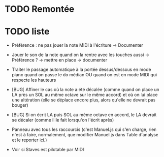 # TODO Remontée


# TODO liste

* Préférence : ne pas jouer la note MIDI à l'écriture
  => Documenter

* Jouer le son de la note quand on la rentre avec les touches aussi
  -> Préférence ? -> mettre en place -> documenter

* Traiter le passage automatique à la portée dessus/dessous en mode piano quand on passe le do médian OU quand on est en mode MIDI qui respecte les hauteurs

* [BUG] Affiner le cas où la note a été décalée (comme quand on place un LA près un SOL au même octave sur le même accord) et où on lui place une altération (elle se déplace encore plus, alors qu'elle ne devrait pas bouger)
* [BUG] Si on écrit LA puis SOL au même octave en accord, le LA devrait se décaler (comme il le fait lorsqu'on l'écrit après)


* Panneau avec tous les raccourcis (c'est Manuel.js qui s'en charge, rien n'est à faire, normalement, que modifier Manuel.js dans Table d'analyse et le reporter ici.)

* Voir si Staves est pilotable par MIDI
